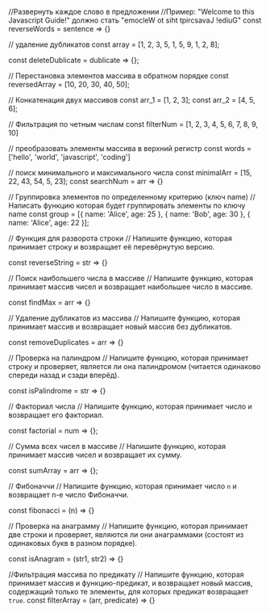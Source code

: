 //Развернуть каждое слово в предложении
//Пример: "Welcome to this Javascript Guide!" должно стать "emocleW ot siht tpircsavaJ !ediuG"
const reverseWords = sentence => {}


// удаление дубликатов
const array = [1, 2, 3, 5, 1, 5, 9, 1, 2, 8];

const deleteDublicate = dublicate => {};


// Перестановка элементов массива в обратном порядке
const reversedArray = [10, 20, 30, 40, 50];

// Конкатенация двух массивов
const arr_1 = [1, 2, 3];
const arr_2 = [4, 5, 6];

// Фильтрация по четным числам
const filterNum = [1, 2, 3, 4, 5, 6, 7, 8, 9, 10]

// преобразовать элементы массива в верхний регистр
const words = ['hello', 'world', 'javascript', 'coding']

//  поиск минимального и максимального числа
const minimalArr = [15, 22, 43, 54, 5, 23];
const searchNum = arr => {} 

// Группировка элементов по определенному критерию (ключ name)
//Написать функцию которая будет группировать элементы по ключу name
const group = [{ name: 'Alice', age: 25 }, { name: 'Bob', age: 30 }, { name: 'Alice', age: 22 }];

// Функция для разворота строки
// Напишите функцию, которая принимает строку и возвращает её перевёрнутую версию. 

const reverseString = str => {}

// Поиск наибольшего числа в массиве
// Напишите функцию, которая принимает массив чисел и возвращает наибольшее число в массиве.

const findMax = arr => {}

// Удаление дубликатов из массива
// Напишите функцию, которая принимает массив и возвращает новый массив без дубликатов.

const removeDuplicates = arr => {}

// Проверка на палиндром
// Напишите функцию, которая принимает строку и проверяет, является ли она палиндромом (читается одинаково спереди назад и сзади вперёд).

const isPalindrome = str => {}

// Факториал числа
// Напишите функцию, которая принимает число и возвращает его факториал.

const factorial = num => {};

// Сумма всех чисел в массиве
// Напишите функцию, которая принимает массив чисел и возвращает их сумму.

const sumArray = arr => {};

// Фибоначчи
// Напишите функцию, которая принимает число `n` и возвращает n-е число Фибоначчи.

const fibonacci = (n) => {}

// Проверка на анаграмму
// Напишите функцию, которая принимает две строки и проверяет, являются ли они анаграммами (состоят из одинаковых букв в разном порядке).

const isAnagram = (str1, str2) => {}

//Фильтрация массива по предикату
// Напишите функцию, которая принимает массив и функцию-предикат, и возвращает новый массив, содержащий только те элементы, для которых предикат возвращает `true`.
const filterArray = (arr, predicate) => {}
